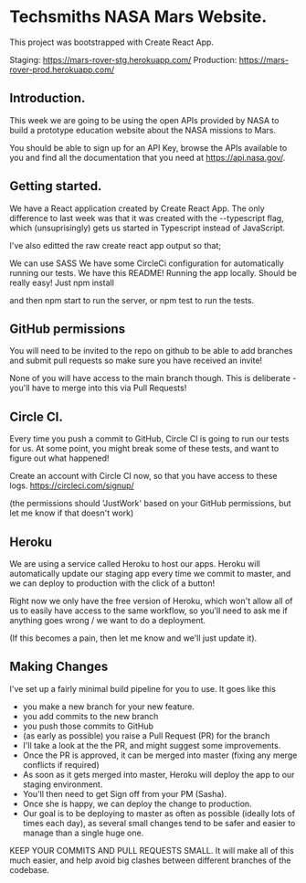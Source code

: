 # Techsmiths NASA Mars Website.
This project was bootstrapped with Create React App.

Staging: https://mars-rover-stg.herokuapp.com/ Production: https://mars-rover-prod.herokuapp.com/

## Introduction.
This week we are going to be using the open APIs provided by NASA to build a prototype education website about the NASA missions to Mars.

You should be able to sign up for an API Key, browse the APIs available to you and find all the documentation that you need at https://api.nasa.gov/.

## Getting started.
We have a React application created by Create React App. The only difference to last week was that it was created with the --typescript flag, which (unsuprisingly) gets us started in Typescript instead of JavaScript.

I've also editted the raw create react app output so that;

We can use SASS
We have some CircleCi configuration for automatically running our tests.
We have this README!
Running the app locally.
Should be really easy! Just npm install

and then npm start to run the server, or npm test to run the tests.

## GitHub permissions
You will need to be invited to the repo on github to be able to add branches and submit pull requests so make sure you have received an invite!

None of you will have access to the main branch though. This is deliberate - you'll have to merge into this via Pull Requests!

## Circle CI.
Every time you push a commit to GitHub, Circle CI is going to run our tests for us. At some point, you might break some of these tests, and want to figure out what happened!

Create an account with Circle CI now, so that you have access to these logs. https://circleci.com/signup/

(the permissions should 'JustWork' based on your GitHub permissions, but let me know if that doesn't work)

## Heroku
We are using a service called Heroku to host our apps. Heroku will automatically update our staging app every time we commit to master, and we can deploy to production with the click of a button!

Right now we only have the free version of Heroku, which won't allow all of us to easily have access to the same workflow, so you'll need to ask me if anything goes wrong / we want to do a deployment.

(If this becomes a pain, then let me know and we'll just update it).

## Making Changes
I've set up a fairly minimal build pipeline for you to use. It goes like this

- you make a new branch for your new feature.
- you add commits to the new branch
- you push those commits to GitHub
- (as early as possible) you raise a Pull Request (PR) for the branch
- I'll take a look at the the PR, and might suggest some improvements.
- Once the PR is approved, it can be merged into master (fixing any merge conflicts if required)
- As soon as it gets merged into master, Heroku will deploy the app to our staging environment.
- You'll then need to get Sign off from your PM (Sasha).
- Once she is happy, we can deploy the change to production.
- Our goal is to be deploying to master as often as possible (ideally lots of times each day), as several small changes tend to be safer and easier to manage than a single huge one.

KEEP YOUR COMMITS AND PULL REQUESTS SMALL. It will make all of this much easier, and help avoid big clashes between different branches of the codebase.
